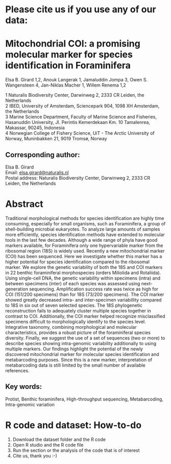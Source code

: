 # Please cite us if you use any of our data: 


# Mitochondrial COI: a promising molecular marker for species identification in Foraminifera

Elsa B. Girard 1,2, Anouk Langerak 1, Jamaluddin Jompa 3, Owen S. Wangensteen 4, Jan-Niklas Macher 1, Willem Renema 1,2

1 Naturalis Biodiversity Center, Darwinweg 2, 2333 CR Leiden, the Netherlands\
2 IBED, University of Amsterdam, Sciencepark 904, 1098 XH Amsterdam, the Netherlands\
3 Marine Science Department, Faculty of Marine Science and Fisheries, Hasanuddin University, Jl. Perintis Kemerdekaan Km. 10 Tamalenrea, Makassar, 90245, Indonesia\
4 Norwegian College of Fishery Science, UiT - The Arctic University of Norway, Muninbakken 21, 9019 Tromsø, Norway

## Corresponding author: 
Elsa B. Girard\
Email: elsa.girard@naturalis.nl\
Postal address: Naturalis Biodiversity Center, Darwinweg 2, 2333 CR Leiden, the Netherlands


# Abstract

Traditional morphological methods for species identification are highly time consuming, especially for small organisms, such as Foraminifera, a group of shell-building microbial eukaryotes. To analyze large amounts of samples more efficiently, species identification methods have extended to molecular tools in the last few decades. Although a wide range of phyla have good markers available, for Foraminifera only one hypervariable marker from the ribosomal region (18S) is widely used. Recently a new mitochondrial marker (COI) has been sequenced. Here we investigate whether this marker has a higher potential for species identification compared to the ribosomal marker. We explore the genetic variability of both the 18S and COI markers in 22 benthic foraminiferal morphospecies (orders Miliolida and Rotaliida). Using single-cell DNA, the genetic variability within specimens (intra) and between specimens (inter) of each species was assessed using next-generation sequencing. Amplification success rate was twice as high for COI (151/200 specimens) than for 18S (73/200 specimens). The COI marker showed greatly decreased intra- and inter-specimen variabillity compared to 18S in six out of seven selected species. The 18S phylogenetic reconstruction fails to adequately cluster multiple species together in contrast to COI. Additionally, the COI marker helped recognize misclassified specimens difficult to morphologically identify to the species level. Integrative taxonomy, combining morphological and molecular characteristics, provides a robust picture of the foraminiferal species diversity. Finally, we suggest the use of a set of sequences (two or more) to describe species showing intra-genomic variability additionally to using multiple markers. Our findings highlight the potential of the newly discovered mitochondrial marker for molecular species identification and metabarcoding purposes. Since this is a new marker, interpretation of metabarcoding data is still limited by the small number of available references.

## Key words: 
Protist, Benthic foraminifera, High-throughput sequencing, Metabarcoding, Intra-genomic variation

# R code and dataset: How-to-do
1. Download the dataset folder and the R code
2. Open R studio and the R code file
3. Run the section or the analysis of the code that is of interest
4. Cite us, thank you :-)
